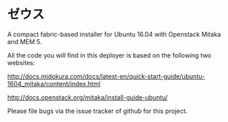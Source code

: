 ゼウス
====

A compact fabric-based installer for Ubuntu 16.04 with Openstack Mitaka and MEM 5.

All the code you will find in this deployer is based on the following two websites:

http://docs.midokura.com/docs/latest-en/quick-start-guide/ubuntu-1604_mitaka/content/index.html

http://docs.openstack.org/mitaka/install-guide-ubuntu/

Please file bugs via the issue tracker of github for this project.


